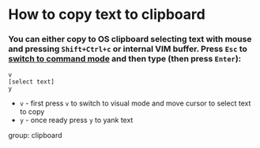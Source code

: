 # How to copy text to clipboard

### You can either copy to OS clipboard selecting text with mouse and pressing `Shift+Ctrl+c` or internal VIM buffer. Press `Esc` to [switch to command mode](/vim/how-to-switch-to-command-mode) and then type (then press `Enter`):

```text
v
[select text]
y
```

- `v` - first press `v` to switch to visual mode and move cursor to select text to copy
- `y` - once ready press `y` to yank text

group: clipboard


